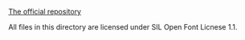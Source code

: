 [The official repository]([200~https://github.com/googlefonts/noto-cjk)

All files in this directory are licensed under SIL Open Font Licnese 1.1.
